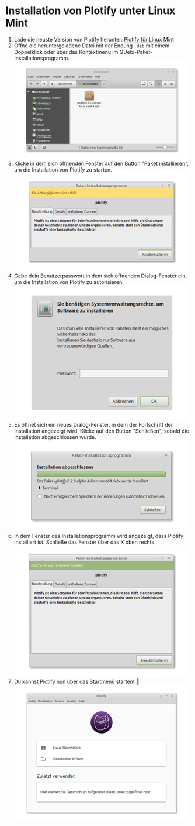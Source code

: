 # Installation von Plotify unter Linux Mint

1. Lade die neuste Version von Plotify herunter: [Plotify für Linux Mint](https://github.com/plotify/plotify/releases/download/v0.2.0-alpha.5/plotify-0.2.0-alpha.5-linux-amd64.deb)
2. Öffne die heruntergeladene Datei mit der Endung `.deb` mit einem Doppelklick oder über das Kontextmenü im GDebi-Paket-Installationsprogramm.<br />![](open-deb.png)
3. Klicke in dem sich öffnenden Fenster auf den Button "Paket installieren", um die Installation von Plotify zu starten.<br />![](installation.png)
4. Gebe dein Benutzerpasswort in dem sich öffnenden Dialog-Fenster ein, um die Installation von Plotify zu autorisieren.<br />![](password.png)
5. Es öffnet sich ein neues Dialog-Fenster, in dem der Fortschritt der Installation angezeigt wird. Klicke auf den Button "Schließen", sobald die Installation abgeschlossen wurde.<br />![](installed-1.png)
6. In dem Fenster des Installationsprogramm wird angezeigt, dass Plotify installiert ist. Schließe das Fenster über das X oben rechts.<br />![](installed-2.png)
7. Du kannst Plotify nun über das Startmenü starten! :tada:<br />![](started.png)
